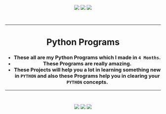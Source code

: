 <p align="center">
<img src="https://forthebadge.com/images/badges/for-you.svg" />
<img src="http://ForTheBadge.com/images/badges/made-with-python.svg" />
<img src="https://forthebadge.com/images/badges/built-by-developers.svg" />
</p><br/>

________________________________

<h1 align="center">Python Programs</h1>

<h3 align="center">
  
- These all are my Python Programs which I made in `4 Months`.
- These Programs are really amazing.
- These Projects will help you a lot in learning something new in `PYTHON` and also these Programs help you in clearing your `PYTHON` concepts.
</h3>

_______________________________

<br/>
<p align="center">
<img src="https://badges.pufler.dev/visits/Iamtripathisatyam/Python-Programs?style=for-the-badge&logo=github&logoColor=yellow" />
<img src="https://badges.pufler.dev/updated/Iamtripathisatyam/Python-Programs?style=for-the-badge&logo=github&logoColor=yellow" />
<img src="https://badges.pufler.dev/created/Iamtripathisatyam/Python-Programs?style=for-the-badge&logo=github&logoColor=yellow" />
</p>


